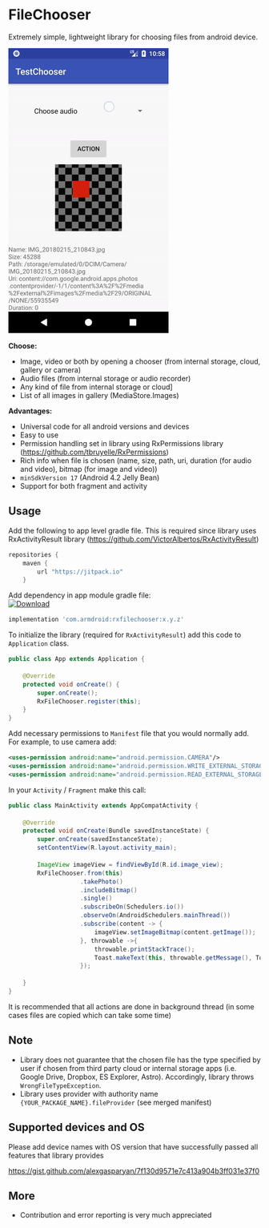 # FileChooser

Extremely simple, lightweight library for choosing files from android device. 

![image](https://raw.githubusercontent.com/alexgasparyan/rxfilechooser/master/sample.gif)  


**Choose:**
* Image, video or both by opening a chooser (from internal storage, cloud, gallery or camera)
* Audio files (from internal storage or audio recorder)
* Any kind of file from internal storage or cloud]
* List of all images in gallery (MediaStore.Images)

**Advantages:**
* Universal code for all android versions and devices
* Easy to use
* Permission handling set in library using RxPermissions library (https://github.com/tbruyelle/RxPermissions)
* Rich info when file is chosen (name, size, path, uri, duration (for audio and video), bitmap (for image and video))
* `minSdkVersion 17` (Android 4.2 Jelly Bean)
* Support for both fragment and activity


## Usage ##

Add the following to app level gradle file. This is required since library uses RxActivityResult library (https://github.com/VictorAlbertos/RxActivityResult)
```gradle
repositories {
    maven { 
        url "https://jitpack.io" 
    }
```

Add dependency in app module gradle file: <br />
[![Download](https://api.bintray.com/packages/alexgasparyan1997/android/RxFileChooser/images/download.svg)](https://bintray.com/alexgasparyan1997/android/RxFileChooser/_latestVersion)
```gradle
implementation 'com.armdroid:rxfilechooser:x.y.z'
```

To initialize the library (required for `RxActivityResult`) add this code to `Application` class.
```java
public class App extends Application {

    @Override
    protected void onCreate() {
        super.onCreate();
        RxFileChooser.register(this);
    }
}
```

Add necessary permissions to `Manifest` file that you would normally add. For example, to use camera add:

```xml
<uses-permission android:name="android.permission.CAMERA"/>
<uses-permission android:name="android.permission.WRITE_EXTERNAL_STORAGE"/>
<uses-permission android:name="android.permission.READ_EXTERNAL_STORAGE"/>
```

In your `Activity` / `Fragment` make this call:
```java
public class MainActivity extends AppCompatActivity {
    
    @Override
    protected void onCreate(Bundle savedInstanceState) {
        super.onCreate(savedInstanceState);
        setContentView(R.layout.activity_main);
        
        ImageView imageView = findViewById(R.id.image_view);
        RxFileChooser.from(this)
                    .takePhoto()
                    .includeBitmap()
                    .single()
                    .subscribeOn(Schedulers.io())
                    .observeOn(AndroidSchedulers.mainThread())
                    .subscribe(content -> {
                        imageView.setImageBitmap(content.getImage());
                    }, throwable ->{
                        throwable.printStackTrace();
                        Toast.makeText(this, throwable.getMessage(), Toast.LENGTH_LONG).show();
                    });

    }
}
```
It is recommended that all actions are done in background thread (in some cases files are copied which can take some time)

## Note ##
* Library does not guarantee that the chosen file has the type specified by user if chosen from third party cloud or internal storage apps (i.e. Google Drive, Dropbox, ES Explorer, Astro). Accordingly, library throws `WrongFileTypeException`.
* Library uses provider with authority name `{YOUR_PACKAGE_NAME}.fileProvider` (see merged manifest)

## Supported devices and OS
Please add device names with OS version that have successfully passed all features that library provides

https://gist.github.com/alexgasparyan/7f130d9571e7c413a904b3ff031e37f0

## More ##
* Contribution and error reporting is very much appreciated
